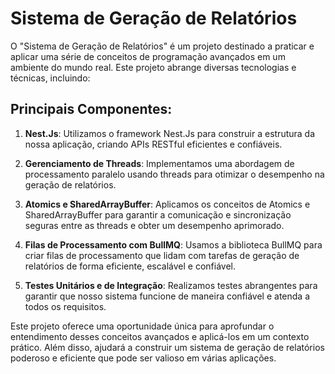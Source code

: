 # Sistema de Geração de Relatórios

O "Sistema de Geração de Relatórios" é um projeto destinado a praticar e aplicar uma série de conceitos de programação avançados em um ambiente do mundo real. Este projeto abrange diversas tecnologias e técnicas, incluindo:

## Principais Componentes:

1. **Nest.Js**: Utilizamos o framework Nest.Js para construir a estrutura da nossa aplicação, criando APIs RESTful eficientes e confiáveis.

2. **Gerenciamento de Threads**: Implementamos uma abordagem de processamento paralelo usando threads para otimizar o desempenho na geração de relatórios.

3. **Atomics e SharedArrayBuffer**: Aplicamos os conceitos de Atomics e SharedArrayBuffer para garantir a comunicação e sincronização seguras entre as threads e obter um desempenho aprimorado.

4. **Filas de Processamento com BullMQ**: Usamos a biblioteca BullMQ para criar filas de processamento que lidam com tarefas de geração de relatórios de forma eficiente, escalável e confiável.

5. **Testes Unitários e de Integração**: Realizamos testes abrangentes para garantir que nosso sistema funcione de maneira confiável e atenda a todos os requisitos.

Este projeto oferece uma oportunidade única para aprofundar o entendimento desses conceitos avançados e aplicá-los em um contexto prático. Além disso, ajudará a construir um sistema de geração de relatórios poderoso e eficiente que pode ser valioso em várias aplicações.
